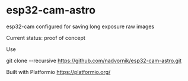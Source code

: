 # esp32-cam-astro
esp32-cam configured for saving long exposure raw images

Current status: proof of concept

Use

git clone --recursive https://github.com/nadvornik/esp32-cam-astro.git

Built with Platformio https://platformio.org/
